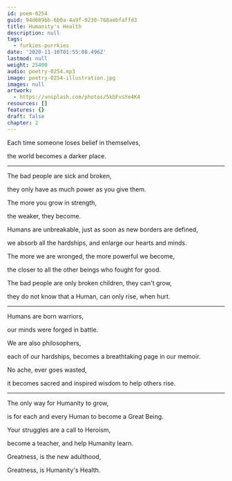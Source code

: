 ```yaml
---
id: poem-0254
guid: 94d689bb-6b0a-4a9f-9230-768aebfaffd3
title: Humanity's Health
description: null
tags:
  - furkies-purrkies
date: '2020-11-10T01:55:08.496Z'
lastmod: null
weight: 25400
audio: poetry-0254.mp3
image: poetry-0254-illustration.jpg
images: null
artwork:
  - https://unsplash.com/photos/5kbFvsYe4K4
resources: []
features: {}
draft: false
chapter: 2
---
```


Each time someone loses belief in themselves,

the world becomes a darker place.

---

The bad people are sick and broken,

they only have as much power as you give them.

The more you grow in strength,

the weaker, they become.

Humans are unbreakable, just as soon as new borders are defined,

we absorb all the hardships, and enlarge our hearts and minds.

The more we are wronged, the more powerful we become,

the closer to all the other beings who fought for good.

The bad people are only broken children, they can't grow,

they do not know that a Human, can only rise, when hurt.

---

Humans are born warriors,

our minds were forged in battle.

We are also philosophers,

each of our hardships, becomes a breathtaking page in our memoir.

No ache, ever goes wasted,

it becomes sacred and inspired wisdom to help others rise.

---

The only way for Humanity to grow,

is for each and every Human to become a Great Being.

Your struggles are a call to Heroism,

become a teacher, and help Humanity learn.

Greatness, is the new adulthood,

Greatness, is Humanity's Health.
